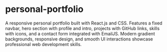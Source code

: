 # personal-portfolio
A responsive personal portfolio built with React.js and CSS. Features a fixed navbar, hero section with profile and intro, projects with GitHub links, skills with icons, and a contact form integrated with EmailJS. Modern gradient backgrounds, responsive design, and smooth UI interactions showcase professional web development skills.
